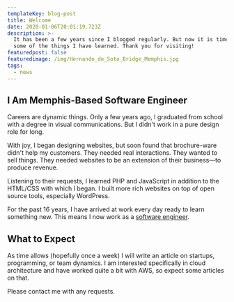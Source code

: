 ```yaml
---
templateKey: blog-post
title: Welcome
date: 2020-01-06T20:01:19.723Z
description: >-
  It has been a few years since I blogged regularly. But now it is time to share
  some of the things I have learned. Thank you for visiting!
featuredpost: false
featuredimage: /img/Hernando_de_Soto_Bridge_Memphis.jpg
tags:
  - news
---
```

## I Am Memphis-Based Software Engineer

Careers are dynamic things. Only a few years ago, I graduated from school with a degree in visual communications. But I didn't work in a pure design role for long.

With joy, I began designing websites, but soon found that brochure-ware didn't help my customers. They needed real interactions. They wanted to sell things. They needed websites to be an extension of their business—to produce revenue.

Listening to their requests, I learned PHP and JavaScript in addition to the HTML/CSS with which I began. I built more rich websites on top of open source tools, especially WordPress.

For the past 16 years, I have arrived at work every day ready to learn something new. This means I now work as a [software engineer](/about).

## What to Expect

As time allows (hopefully once a week) I will write an article on startups, programming, or team dynamics. I am interested specifically in cloud architecture and have worked quite a bit with AWS, so expect some articles on that.

Please contact me with any requests.
